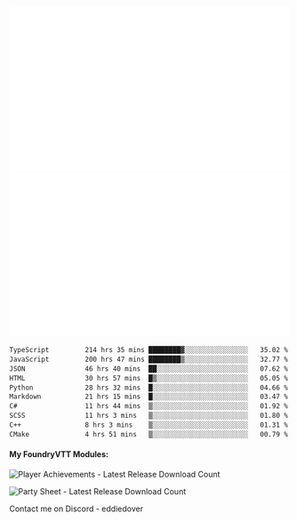 
![](https://raw.githubusercontent.com/eddiedover/ghstats/master/generated/overview.svg)
![](https://raw.githubusercontent.com/eddiedover/ghstats/master/generated/languages.svg)

<!--START_SECTION:waka-->

```txt
TypeScript         214 hrs 35 mins ████████▓░░░░░░░░░░░░░░░░   35.02 %
JavaScript         200 hrs 47 mins ████████▒░░░░░░░░░░░░░░░░   32.77 %
JSON               46 hrs 40 mins  ██░░░░░░░░░░░░░░░░░░░░░░░   07.62 %
HTML               30 hrs 57 mins  █▒░░░░░░░░░░░░░░░░░░░░░░░   05.05 %
Python             28 hrs 32 mins  █░░░░░░░░░░░░░░░░░░░░░░░░   04.66 %
Markdown           21 hrs 15 mins  █░░░░░░░░░░░░░░░░░░░░░░░░   03.47 %
C#                 11 hrs 44 mins  ▒░░░░░░░░░░░░░░░░░░░░░░░░   01.92 %
SCSS               11 hrs 3 mins   ▒░░░░░░░░░░░░░░░░░░░░░░░░   01.80 %
C++                8 hrs 3 mins    ▒░░░░░░░░░░░░░░░░░░░░░░░░   01.31 %
CMake              4 hrs 51 mins   ▒░░░░░░░░░░░░░░░░░░░░░░░░   00.79 %
```

<!--END_SECTION:waka-->

#### My FoundryVTT Modules:

  ![Player Achievements - Latest Release Download Count](https://img.shields.io/badge/dynamic/json?label=Player%20Achievements%20-%20Downloads@latest&query=assets%5B1%5D.download_count&url=https%3A%2F%2Fapi.github.com%2Frepos%2FEddieDover%2Ffvtt-player-achievements%2Freleases%2Flatest)

  ![Party Sheet - Latest Release Download Count](https://img.shields.io/badge/dynamic/json?label=Party%20Sheet%20-%20Downloads@latest&query=assets%5B1%5D.download_count&url=https%3A%2F%2Fapi.github.com%2Frepos%2FEddieDover%2Ffvtt-party-sheet%2Freleases%2Flatest)

<a rel="me" href="https://techhub.social/@EddieDover"></a>

Contact me on Discord - eddiedover
